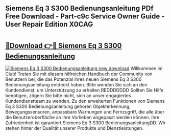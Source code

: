 ## Siemens Eq 3 S300 Bedienungsanleitung PDf Free Download - Part-c9c Service Owner Guide - User Repair Edition X0CAG

# <h2><a href="http://df00hp.blite.top/?on=Siemens+Eq+3+S300+Bedienungsanleitung">🔗Download 👉🔴 Siemens Eq 3 S300 Bedienungsanleitung</a></h2>

[![Siemens Eq 3 S300 Bedienungsanleitung new download](https://i.imgur.com/lujVjoI.png)](http://df00hp.blite.top/?on=Siemens+Eq+3+S300+Bedienungsanleitung)
Willkommen im Club! Treten Sie mit diesem hilfreichen Handbuch der Community von Benutzern bei, die das Potenzial ihres neuen Siemens Eq 3 S300 Bedienungsanleitung entdeckt haben. Bitte wenden Sie sich an den Kundendienst, um Unterstützung zu erhalten REDDDDDDD Sollten Sie Hilfe benötigen, zögern Sie bitte nicht, sich an unser engagiertes Kundendienstteam zu wenden. Zu den erweiterten Funktionen von Siemens Eq 3 S300 Bedienungsanleitung gehören Objekterkennung, Bewegungssensoren, anpassbare Warnungen und Fernzugriff, die alle über die Benutzeroberfläche an Ihre Vorlieben angepasst werden können. Ihre Zufriedenheit ist garantiert Siemens Eq 3 S300 BedienungsanleitungDD. Wir stehen hinter der Qualität unserer Produkte und Dienstleistungen.
